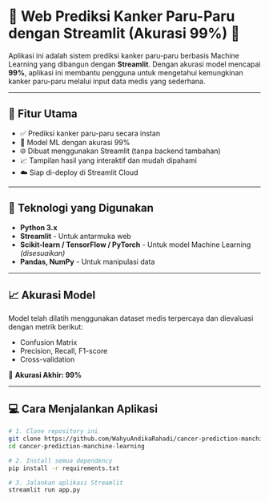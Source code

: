 # 🧠 Web Prediksi Kanker Paru-Paru dengan Streamlit (Akurasi 99%) 💨

Aplikasi ini adalah sistem prediksi kanker paru-paru berbasis Machine Learning yang dibangun dengan **Streamlit**. Dengan akurasi model mencapai **99%**, aplikasi ini membantu pengguna untuk mengetahui kemungkinan kanker paru-paru melalui input data medis yang sederhana.

---

## 🚀 Fitur Utama

- ✅ Prediksi kanker paru-paru secara instan
- 🧠 Model ML dengan akurasi 99%
- 🌐 Dibuat menggunakan Streamlit (tanpa backend tambahan)
- 📈 Tampilan hasil yang interaktif dan mudah dipahami
- ☁️ Siap di-deploy di Streamlit Cloud

---

## 🧪 Teknologi yang Digunakan

- **Python 3.x**
- **Streamlit** - Untuk antarmuka web
- **Scikit-learn / TensorFlow / PyTorch** - Untuk model Machine Learning *(disesuaikan)*
- **Pandas, NumPy** - Untuk manipulasi data

---

## 📈 Akurasi Model

Model telah dilatih menggunakan dataset medis terpercaya dan dievaluasi dengan metrik berikut:

- Confusion Matrix
- Precision, Recall, F1-score
- Cross-validation

🎯 **Akurasi Akhir: 99%**

---

## 💻 Cara Menjalankan Aplikasi

```bash
# 1. Clone repository ini
git clone https://github.com/WahyuAndikaRahadi/cancer-prediction-manchine-learning.git
cd cancer-prediction-manchine-learning

# 2. Install semua dependency
pip install -r requirements.txt

# 3. Jalankan aplikasi Streamlit
streamlit run app.py

